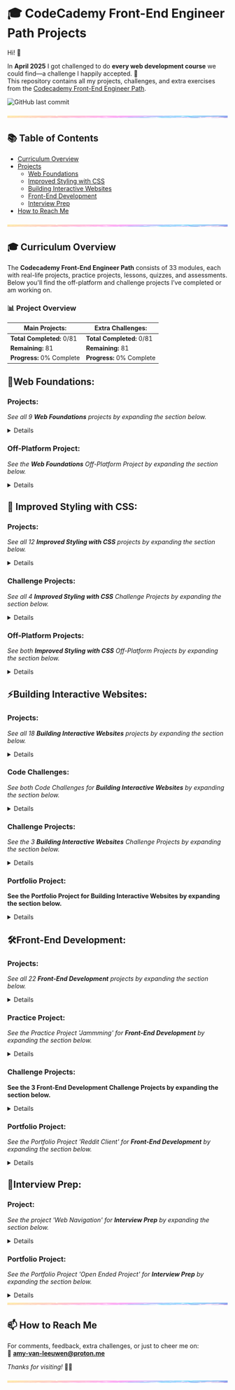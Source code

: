 # 🎓 CodeCademy Front-End Engineer Path Projects

Hi! 👋

In **April 2025** I got challenged to do **every web development course** we could find—a challenge I happily accepted. 🎉  
This repository contains all my projects, challenges, and extra exercises from the [Codecademy Front-End Engineer Path](https://www.codecademy.com/learn/paths/front-end-engineer-career-path).

![GitHub last commit](https://img.shields.io/github/last-commit/PastelPrism/codecademy-front-end-engineer)

<img src="assets/pastel-banner.jpg" width="100%" height="5px" />

## 📚 Table of Contents
- [Curriculum Overview](#-curriculum-overview)
- [Projects](#projects)
    - [Web Foundations](#web-foundations)
    - [Improved Styling with CSS](#improved-styling-with-css)
    - [Building Interactive Websites](#building-interactive-websites)
    - [Front-End Development](#front-end-development)
    - [Interview Prep](#interview-prep)
- [How to Reach Me](#-how-to-reach-me)

<img src="assets/pastel-banner.jpg" width="100%" height="5px" />

## 🎓 Curriculum Overview

The **Codecademy Front-End Engineer Path** consists of 33 modules, each with real-life projects, practice projects, lessons, quizzes, and assessments.  
Below you'll find the off-platform and challenge projects I’ve completed or am working on.

### 📊 **Project Overview**

| **Main Projects:**             | **Extra Challenges:**       |
| ------------------------------ | --------------------------- |
|  **Total Completed:** 0/81  | **Total Completed:** 0/81  |
|  **Remaining:** 81           | **Remaining:** 81          |
| **Progress:** 0% Complete | **Progress:** 0% Complete |


## 🌱**Web Foundations:**

### Projects:
_See all 9 **Web Foundations** projects by expanding the section below._
<details>

#### [1. **Fashion Blog**](https://github.com/PastelPrism/codecademy=front-end-engineer/tree/main/fashion-blog)

- **Languages:** _HTML_
- **Assignment Description:** _Make a blog for a fashion designer_
- **Assignment Page:** [View here](https://pastelprism.github.io/codecademy-front-end-engineer/fashion-blog/)
- **Assignment Status:** ✅
- **Extra Challenge Description:** _Build an awesome fasion blog using HTML only._
- **Extra Challenge Page:** [View here](https://pastelprism.github.io/codecademy-front-end-engineer/fashion-blog/extra)
- **Extra Challenge Status:** ✅

---  

#### [2. **Wine Festival Schedule**](https://github.com/PastelPrism/codecademy=front-end-engineer/tree/main/wine-festival-schedule)

- **Languages:** _HTML_
- **Assignment Description:** _Practice tabular organization in HTML by building a wine festival schedule_
- **Assignment Page:** [View here](https://pastelprism.github.io/codecademy-front-end-engineer/wine-festival-schedule/)
- **Assignment Status:** ✅
- **Extra Challenge Description:** _Soon._
- **Extra Challenge Page:** _Soon_
- **Extra Challenge Status:** ⏳

---  

#### [3. **New York City Blog**](https://github.com/PastelPrism/codecademy=front-end-engineer/tree/main/new-york-city-blog)

- **Languages:** _HTML_
- **Assignment Description:** _Step by step learn how to set up a  blog page with semantic HTML_
- **Assignment Page:** [View here](https://pastelprism.github.io/codecademy-front-end-engineer/new-york-city-blog/)
- **Assignment Status:** ✅
- **Extra Challenge Description:** _Soon._
- **Extra Challenge Page:** _Soon_
- **Extra Challenge Status:** ⏳

---  

#### [4. **Healthy Recipes**](https://github.com/PastelPrism/codecademy=front-end-engineer/tree/main/healthy-recipes)

- **Languages:** _HTML / CSS_
- **Assignment Description:** _Give the recipe some style with CSS_
- **Assignment Page:** [View here](https://pastelprism.github.io/codecademy-front-end-engineer/healthy-recipes/)
- **Assignment Status:** ✅
- **Extra Challenge Description:** _Soon._
- **Extra Challenge Page:** _Soon_
- **Extra Challenge Status:** ⏳

---

#### [5. **Olivia Woodruff Portfolio**](https://github.com/PastelPrism/codecademy=front-end-engineer/tree/main/olivia-woodruff-portfolio)

- **Languages:** _HTML / CSS_
- **Assignment Description:** _Step by step learn how to build a portfolio page with HTML and CSS_
- **Assignment Page:** [View here](https://pastelprism.github.io/codecademy-front-end-engineer/olivia-woodruff-portfolio/)
- **Assignment Status:** ✅
- **Extra Challenge Description:** _Soon._
- **Extra Challenge Page:** _Soon_
- **Extra Challenge Status:** ⏳

---

#### [6. **Davies Burgers**](https://github.com/PastelPrism/codecademy=front-end-engineer/tree/main/davies-burgers)

- **Languages:** _HTML / CSS_
- **Assignment Description:** _Step by step build a webpage for a restaurant using CSS the box model_
- **Assignment Page:** [View here](https://pastelprism.github.io/codecademy-front-end-engineer/davies-burgers/)
- **Assignment Status:** ✅
- **Extra Challenge Description:** _Soon._
- **Extra Challenge Page:** _Soon_
- **Extra Challenge Status:** ⏳

---

#### [7. **Broadway**](https://github.com/PastelPrism/codecademy=front-end-engineer/tree/main/broadway)

- **Languages:** _HTML / CSS_
- **Assignment Description:** _Practice positioning in CSS by building a webpage about Broadway_
- **Assignment Page:** [View here](https://pastelprism.github.io/codecademy-front-end-engineer/broadway/)
- **Assignment Status:** ✅
- **Extra Challenge Description:** _Soon._
- **Extra Challenge Page:** _Soon_
- **Extra Challenge Status:** ⏳

---

#### [8. **Bicycle World**](https://github.com/PastelPrism/codecademy=front-end-engineer/tree/main/bicycle-world)

- **Languages:** _Bash_
- **Assignment Description:** _Create and navigate through folders using Bash_
- **Assignment Page:** _X_
- **Assignment Status:** ✅
- **Extra Challenge Description:** _X_
- **Extra Challenge Page:** _X_
- **Extra Challenge Status:** ❌

---

#### [9. **Daily Buzz**](https://github.com/PastelPrism/codecademy=front-end-engineer/tree/main/daily-buzz)

- **Languages:** _Bash_
- **Assignment Description:** _Create and navigate through folders using Bash_
- **Assignment Page:** _X_
- **Assignment Status:** ✅
- **Extra Challenge Description:** _X_
- **Extra Challenge Page:** _X_
- **Extra Challenge Status:** ❌
</details>


### Off-Platform Project:
_See the **Web Foundations** Off-Platform Project by expanding the section below._
<details>

#### [10. **Dasmoto's Arts & Crafts**](https://github.com/PastelPrism/codecademy=front-end-engineer/tree/main/)

- **Languages:** _HTML / CSS_
- **Assignment Description:** _Code a webpage for a crafts store locally, highlighting products, story, and contact details._
- **Assignment Page:** [View here](https://pastelprism.github.io/codecademy-front-end-engineer/dasmotos-arts-crafts/index.html)
- **Assignment Status:** ✅
- **Extra Challenge Description:** _Redesign the webpaga for the crafts store with the same HTML but different CSS_
- **Extra Challenge Page:** [View here](https://pastelprism.github.io/codecademy-front-end-engineer/dasmotos-arts-crafts/challenge-page.html)
- **Extra Challenge Status:** ✅
</details>

## 🎨 **Improved Styling with CSS:**  


### Projects:
_See all 12 **Improved Styling with CSS** projects by expanding the section below._
<details>

#### [11. **Paint Store**](https://github.com/PastelPrism/codecademy=front-end-engineer/tree/main/)

- **Languages:** _Soon_
- **Assignment Description:** _Soon_
- **Assignment Page:** _Soon_
- **Assignment Status:** ⏳
- **Extra Challenge Description:** _Soon._
- **Extra Challenge Page:** _Soon_
- **Extra Challenge Status:** ⏳

---  

#### [12. **Typography**](https://github.com/PastelPrism/codecademy=front-end-engineer/tree/main/)

- **Languages:** _Soon_
- **Assignment Description:** _Soon_
- **Assignment Page:** _Soon_
- **Assignment Status:** ⏳
- **Extra Challenge Description:** _Soon._
- **Extra Challenge Page:** _Soon_
- **Extra Challenge Status:** ⏳

---  

#### [13. **The Summit**](https://github.com/PastelPrism/codecademy=front-end-engineer/tree/main/)

- **Languages:** _Soon_
- **Assignment Description:** _Soon_
- **Assignment Page:** _Soon_
- **Assignment Status:** ⏳
- **Extra Challenge Description:** _Soon._
- **Extra Challenge Page:** _Soon_
- **Extra Challenge Status:** ⏳

---  

#### [14. **FreshDeals, Blueberries**](https://github.com/PastelPrism/codecademy=front-end-engineer/tree/main/)

- **Languages:** _Soon_
- **Assignment Description:** _Soon_
- **Assignment Page:** _Soon_
- **Assignment Status:** ⏳
- **Extra Challenge Description:** _Soon._
- **Extra Challenge Page:** _Soon_
- **Extra Challenge Status:** ⏳

---  

#### [15. **Journey Around the World**](https://github.com/PastelPrism/codecademy=front-end-engineer/tree/main/)

- **Languages:** _Soon_
- **Assignment Description:** _Soon_
- **Assignment Page:** _Soon_
- **Assignment Status:** ⏳
- **Extra Challenge Description:** _Soon._
- **Extra Challenge Page:** _Soon_
- **Extra Challenge Status:** ⏳

---  

#### [16. **Pinpoint E-Commerce**](https://github.com/PastelPrism/codecademy=front-end-engineer/tree/main/)

- **Languages:** _Soon_
- **Assignment Description:** _Soon_
- **Assignment Page:** _Soon_
- **Assignment Status:** ⏳
- **Extra Challenge Description:** _Soon._
- **Extra Challenge Page:** _Soon_
- **Extra Challenge Status:** ⏳

---  

#### [17. **Reel Good Reviews**](https://github.com/PastelPrism/codecademy=front-end-engineer/tree/main/)

- **Languages:** _Soon_
- **Assignment Description:** _Soon_
- **Assignment Page:** _Soon_
- **Assignment Status:** ⏳
- **Extra Challenge Description:** _Soon._
- **Extra Challenge Page:** _Soon_
- **Extra Challenge Status:** ⏳

---  

#### [18. **Flexbox: To-Do App**](https://github.com/PastelPrism/codecademy=front-end-engineer/tree/main/)

- **Languages:** _Soon_
- **Assignment Description:** _Soon_
- **Assignment Page:** _Soon_
- **Assignment Status:** ⏳
- **Extra Challenge Description:** _Soon._
- **Extra Challenge Page:** _Soon_
- **Extra Challenge Status:** ⏳

---  

#### [19. **PupSpa**](https://github.com/PastelPrism/codecademy=front-end-engineer/tree/main/)

- **Languages:** _Soon_
- **Assignment Description:** _Soon_
- **Assignment Page:** _Soon_
- **Assignment Status:** ⏳
- **Extra Challenge Description:** _Soon._
- **Extra Challenge Page:** _Soon_
- **Extra Challenge Status:** ⏳

---  

#### [20. **CSS Grid: Taskboard**](https://github.com/PastelPrism/codecademy=front-end-engineer/tree/main/)

- **Languages:** _Soon_
- **Assignment Description:** _Soon_
- **Assignment Page:** _Soon_
- **Assignment Status:** ⏳
- **Extra Challenge Description:** _Soon._
- **Extra Challenge Page:** _Soon_
- **Extra Challenge Status:** ⏳

---  

#### [21. **Tsunami Coffee**](https://github.com/PastelPrism/codecademy=front-end-engineer/tree/main/)

- **Languages:** _Soon_
- **Assignment Description:** _Soon_
- **Assignment Page:** _Soon_
- **Assignment Status:** ⏳
- **Extra Challenge Description:** _Soon._
- **Extra Challenge Page:** _Soon_
- **Extra Challenge Status:** ⏳

---  

#### [22. **20.0000 Leagues Under the Sea**](https://github.com/PastelPrism/codecademy=front-end-engineer/tree/main/)

- **Languages:** _Soon_
- **Assignment Description:** _Soon_
- **Assignment Page:** _Soon_
- **Assignment Status:** ⏳
- **Extra Challenge Description:** _Soon._
- **Extra Challenge Page:** _Soon_
- **Extra Challenge Status:** ⏳
</details>

### Challenge Projects:
_See all 4 **Improved Styling with CSS** Challenge Projects by expanding the section below._
<details>

#### [23. **Build Your Own Cheatsheet**](https://github.com/PastelPrism/codecademy=front-end-engineer/tree/main/)

- **Languages:** _Soon_
- **Assignment Description:** _Soon_
- **Assignment Page:** _Soon_
- **Assignment Status:** ⏳
- **Extra Challenge Description:** _Soon._
- **Extra Challenge Page:** _Soon_
- **Extra Challenge Status:** ⏳

---  

#### [24. **Build a Website Design System**](https://github.com/PastelPrism/codecademy=front-end-engineer/tree/main/)

- **Languages:** _Soon_
- **Assignment Description:** _Soon_
- **Assignment Page:** _Soon_
- **Assignment Status:** ⏳
- **Extra Challenge Description:** _Soon._
- **Extra Challenge Page:** _Soon_
- **Extra Challenge Status:** ⏳

---  

#### [25. **Responsive Club Website**](https://github.com/PastelPrism/codecademy=front-end-engineer/tree/main/)

- **Languages:** _Soon_
- **Assignment Description:** _Soon_
- **Assignment Page:** _Soon_
- **Assignment Status:** ⏳
- **Extra Challenge Description:** _Soon._
- **Extra Challenge Page:** _Soon_
- **Extra Challenge Status:** ⏳

---  

#### [26. **Company Homepage with Flexbox**](https://github.com/PastelPrism/codecademy=front-end-engineer/tree/main/)

- **Languages:** _Soon_
- **Assignment Description:** _Soon_
- **Assignment Page:** _Soon_
- **Assignment Status:** ⏳
- **Extra Challenge Description:** _Soon._
- **Extra Challenge Page:** _Soon_
- **Extra Challenge Status:** ⏳
</details>

### Off-Platform Projects:
_See both **Improved Styling with CSS** Off-Platform Projects by expanding the section below._
<details>

#### [27. **Tea Cozy**](https://github.com/PastelPrism/codecademy=front-end-engineer/tree/main/)

- **Languages:** _Soon_
- **Assignment Description:** _Soon_
- **Assignment Page:** _Soon_
- **Assignment Status:** ⏳
- **Extra Challenge Description:** _Soon._
- **Extra Challenge Page:** _Soon_
- **Extra Challenge Status:** ⏳

---  

#### [28. **Fotomatic**](https://github.com/PastelPrism/codecademy=front-end-engineer/tree/main/)

- **Languages:** _Soon_
- **Assignment Description:** _Soon_
- **Assignment Page:** _Soon_
- **Assignment Status:** ⏳
- **Extra Challenge Description:** _Soon._
- **Extra Challenge Page:** _Soon_
- **Extra Challenge Status:** ⏳
</details>

## ⚡**Building Interactive Websites:**  

### Projects:
_See all 18 **Building Interactive Websites** projects by expanding the section below._
<details>

#### [29. **Kelvin Weather**](https://github.com/PastelPrism/codecademy=front-end-engineer/tree/main/)

- **Languages:** _JavScript_
- **Assignment Description:** _Calculate Kelvin to Celsius, to Fahrenheit by practising with variables._
- **Assignment Page:** _X JavaScript only_
- **Assignment Status:** ✅
- **Extra Challenge Description:** _Soon._
- **Extra Challenge Page:** _Soon_
- **Extra Challenge Status:** ⏳

---  

#### [30. **Dog Years**](https://github.com/PastelPrism/codecademy=front-end-engineer/tree/main/)

- **Languages:** _Soon_
- **Assignment Description:** _Soon_
- **Assignment Page:** _Soon_
- **Assignment Status:** ⏳
- **Extra Challenge Description:** _Soon._
- **Extra Challenge Page:** _Soon_
- **Extra Challenge Status:** ⏳

---  

#### [31. **Magic Eight Ball**](https://github.com/PastelPrism/codecademy=front-end-engineer/tree/main/)

- **Languages:** _Soon_
- **Assignment Description:** _Soon_
- **Assignment Page:** _Soon_
- **Assignment Status:** ⏳
- **Extra Challenge Description:** _Soon._
- **Extra Challenge Page:** _Soon_
- **Extra Challenge Status:** ⏳

---  

#### [32. **Race Day**](https://github.com/PastelPrism/codecademy=front-end-engineer/tree/main/)

- **Languages:** _Soon_
- **Assignment Description:** _Soon_
- **Assignment Page:** _Soon_
- **Assignment Status:** ⏳
- **Extra Challenge Description:** _Soon._
- **Extra Challenge Page:** _Soon_
- **Extra Challenge Status:** ⏳

---  

#### [33. **Rock, Paper or Scissors**](https://github.com/PastelPrism/codecademy=front-end-engineer/tree/main/)

- **Languages:** _Soon_
- **Assignment Description:** _Soon_
- **Assignment Page:** _Soon_
- **Assignment Status:** ⏳
- **Extra Challenge Description:** _Soon._
- **Extra Challenge Page:** _Soon_
- **Extra Challenge Status:** ⏳

---  

#### [34. **Sleep Debt Calculator**](https://github.com/PastelPrism/codecademy=front-end-engineer/tree/main/)

- **Languages:** _Soon_
- **Assignment Description:** _Soon_
- **Assignment Page:** _Soon_
- **Assignment Status:** ⏳
- **Extra Challenge Description:** _Soon._
- **Extra Challenge Page:** _Soon_
- **Extra Challenge Status:** ⏳

---  

#### [35. **Training Days**](https://github.com/PastelPrism/codecademy=front-end-engineer/tree/main/)

- **Languages:** _Soon_
- **Assignment Description:** _Soon_
- **Assignment Page:** _Soon_
- **Assignment Status:** ⏳
- **Extra Challenge Description:** _Soon._
- **Extra Challenge Page:** _Soon_
- **Extra Challenge Status:** ⏳

---  

#### [36. **Secret Message**](https://github.com/PastelPrism/codecademy=front-end-engineer/tree/main/)

- **Languages:** _Soon_
- **Assignment Description:** _Soon_
- **Assignment Page:** _Soon_
- **Assignment Status:** ⏳
- **Extra Challenge Description:** _Soon._
- **Extra Challenge Page:** _Soon_
- **Extra Challenge Status:** ⏳

---  

#### [37. **Whale Talk**](https://github.com/PastelPrism/codecademy=front-end-engineer/tree/main/)

- **Languages:** _Soon_
- **Assignment Description:** _Soon_
- **Assignment Page:** _Soon_
- **Assignment Status:** ⏳
- **Extra Challenge Description:** _Soon._
- **Extra Challenge Page:** _Soon_
- **Extra Challenge Status:** ⏳

---  

#### [38. **Meal Maker**](https://github.com/PastelPrism/codecademy=front-end-engineer/tree/main/)

- **Languages:** _Soon_
- **Assignment Description:** _Soon_
- **Assignment Page:** _Soon_
- **Assignment Status:** ⏳
- **Extra Challenge Description:** _Soon._
- **Extra Challenge Page:** _Soon_
- **Extra Challenge Status:** ⏳

---  

#### [39. **Team Stats**](https://github.com/PastelPrism/codecademy=front-end-engineer/tree/main/)

- **Languages:** _Soon_
- **Assignment Description:** _Soon_
- **Assignment Page:** _Soon_
- **Assignment Status:** ⏳
- **Extra Challenge Description:** _Soon._
- **Extra Challenge Page:** _Soon_
- **Extra Challenge Status:** ⏳

---  

#### [40. **Grammar Checker**](https://github.com/PastelPrism/codecademy=front-end-engineer/tree/main/)

- **Languages:** _Soon_
- **Assignment Description:** _Soon_
- **Assignment Page:** _Soon_
- **Assignment Status:** ⏳
- **Extra Challenge Description:** _Soon._
- **Extra Challenge Page:** _Soon_
- **Extra Challenge Status:** ⏳

---  

#### [41. **Piano Keys**](https://github.com/PastelPrism/codecademy=front-end-engineer/tree/main/)

- **Languages:** _Soon_
- **Assignment Description:** _Soon_
- **Assignment Page:** _Soon_
- **Assignment Status:** ⏳
- **Extra Challenge Description:** _Soon._
- **Extra Challenge Page:** _Soon_
- **Extra Challenge Status:** ⏳

---  

#### [42. **Form a Story**](https://github.com/PastelPrism/codecademy=front-end-engineer/tree/main/)

- **Languages:** _Soon_
- **Assignment Description:** _Soon_
- **Assignment Page:** _Soon_
- **Assignment Status:** ⏳
- **Extra Challenge Description:** _Soon._
- **Extra Challenge Page:** _Soon_
- **Extra Challenge Status:** ⏳

---  

#### [43. **Manhattan Zoo**](https://github.com/PastelPrism/codecademy=front-end-engineer/tree/main/)

- **Languages:** _Soon_
- **Assignment Description:** _Soon_
- **Assignment Page:** _Soon_
- **Assignment Status:** ⏳
- **Extra Challenge Description:** _Soon._
- **Extra Challenge Page:** _Soon_
- **Extra Challenge Status:** ⏳

---  

#### [44. **SnapFit Robots**](https://github.com/PastelPrism/codecademy=front-end-engineer/tree/main/)

- **Languages:** _Soon_
- **Assignment Description:** _Soon_
- **Assignment Page:** _Soon_
- **Assignment Status:** ⏳
- **Extra Challenge Description:** _Soon._
- **Extra Challenge Page:** _Soon_
- **Extra Challenge Status:** ⏳

---  

#### [45. **Poem Fiasco**](https://github.com/PastelPrism/codecademy=front-end-engineer/tree/main/)

- **Languages:** _Soon_
- **Assignment Description:** _Soon_
- **Assignment Page:** _Soon_
- **Assignment Status:** ⏳
- **Extra Challenge Description:** _Soon._
- **Extra Challenge Page:** _Soon_
- **Extra Challenge Status:** ⏳

---  

#### [46. **ASCII Portfolio**](https://github.com/PastelPrism/codecademy=front-end-engineer/tree/main/)

- **Languages:** _Soon_
- **Assignment Description:** _Soon_
- **Assignment Page:** _Soon_
- **Assignment Status:** ⏳
- **Extra Challenge Description:** _Soon._
- **Extra Challenge Page:** _Soon_
- **Extra Challenge Status:** ⏳
</details>

### Code Challenges:
_See both Code Challenges for **Building Interactive Websites** by expanding the section below._
<details>

#### [47. **JavaScript Fundamentals**](https://github.com/PastelPrism/codecademy=front-end-engineer/tree/main/)

- **Languages:** _Soon_
- **Assignment Description:** _Soon_
- **Assignment Page:** _Soon_
- **Assignment Status:** ⏳
- **Extra Challenge Description:** _Soon._
- **Extra Challenge Page:** _Soon_
- **Extra Challenge Status:** ⏳

---  

#### [48. **Intermediate JavaScript**](https://github.com/PastelPrism/codecademy=front-end-engineer/tree/main/)

- **Languages:** _Soon_
- **Assignment Description:** _Soon_
- **Assignment Page:** _Soon_
- **Assignment Status:** ⏳
- **Extra Challenge Description:** _Soon._
- **Extra Challenge Page:** _Soon_
- **Extra Challenge Status:** ⏳
</details>

### Challenge Projects:
_See the 3 **Building Interactive Websites** Challenge Projects by expanding the section below._
<details>

#### [49. **Number Guesser**](https://github.com/PastelPrism/codecademy=front-end-engineer/tree/main/)

- **Languages:** _Soon_
- **Assignment Description:** _Soon_
- **Assignment Page:** _Soon_
- **Assignment Status:** ⏳
- **Extra Challenge Description:** _Soon._
- **Extra Challenge Page:** _Soon_
- **Extra Challenge Status:** ⏳

---

#### [50. **Credit Card Checker**](https://github.com/PastelPrism/codecademy=front-end-engineer/tree/main/)

- **Languages:** _Soon_
- **Assignment Description:** _Soon_
- **Assignment Page:** _Soon_
- **Assignment Status:** ⏳
- **Extra Challenge Description:** _Soon._
- **Extra Challenge Page:** _Soon_
- **Extra Challenge Status:** ⏳

---

#### [51. **Mysterious Organism**](https://github.com/PastelPrism/codecademy=front-end-engineer/tree/main/)

- **Languages:** _Soon_
- **Assignment Description:** _Soon_
- **Assignment Page:** _Soon_
- **Assignment Status:** ⏳
- **Extra Challenge Description:** _Soon._
- **Extra Challenge Page:** _Soon_
- **Extra Challenge Status:** ⏳
</details>

### Portfolio Project:
__See the Portfolio Project for  **Building Interactive Websites** by expanding the section below.__
<details>

#### [52. **Personal Portfolio Website**](https://github.com/PastelPrism/codecademy=front-end-engineer/tree/main/)

- **Languages:** _Soon_
- **Assignment Description:** _Soon_
- **Assignment Page:** _Soon_
- **Assignment Status:** ⏳
- **Extra Challenge Description:** _Soon._
- **Extra Challenge Page:** _Soon_
- **Extra Challenge Status:** ⏳
</details>

## 🛠️**Front-End Development:**  

### Projects:
_See all 22 **Front-End Development** projects by expanding the section below._
<details>

#### [53. **Build a Library**](https://github.com/PastelPrism/codecademy=front-end-engineer/tree/main/)

- **Languages:** _Soon_
- **Assignment Description:** _Soon_
- **Assignment Page:** _Soon_
- **Assignment Status:** ⏳
- **Extra Challenge Description:** _Soon._
- **Extra Challenge Page:** _Soon_
- **Extra Challenge Status:** ⏳

---

#### [54. **School Catalogue**](https://github.com/PastelPrism/codecademy=front-end-engineer/tree/main/)

- **Languages:** _Soon_
- **Assignment Description:** _Soon_
- **Assignment Page:** _Soon_
- **Assignment Status:** ⏳
- **Extra Challenge Description:** _Soon._
- **Extra Challenge Page:** _Soon_
- **Extra Challenge Status:** ⏳

---

#### [55. **WorkAround Explorer**](https://github.com/PastelPrism/codecademy=front-end-engineer/tree/main/)

- **Languages:** _Soon_
- **Assignment Description:** _Soon_
- **Assignment Page:** _Soon_
- **Assignment Status:** ⏳
- **Extra Challenge Description:** _Soon._
- **Extra Challenge Page:** _Soon_
- **Extra Challenge Status:** ⏳

---

#### [56. **Rooster Regulation**](https://github.com/PastelPrism/codecademy=front-end-engineer/tree/main/)

- **Languages:** _Soon_
- **Assignment Description:** _Soon_
- **Assignment Page:** _Soon_
- **Assignment Status:** ⏳
- **Extra Challenge Description:** _Soon._
- **Extra Challenge Page:** _Soon_
- **Extra Challenge Status:** ⏳

---

#### [57. **Factorial Feature**](https://github.com/PastelPrism/codecademy=front-end-engineer/tree/main/)

- **Languages:** _Soon_
- **Assignment Description:** _Soon_
- **Assignment Page:** _Soon_
- **Assignment Status:** ⏳
- **Extra Challenge Description:** _Soon._
- **Extra Challenge Page:** _Soon_
- **Extra Challenge Status:** ⏳

---

#### [58. **Film Finder**](https://github.com/PastelPrism/codecademy=front-end-engineer/tree/main/)

- **Languages:** _Soon_
- **Assignment Description:** _Soon_
- **Assignment Page:** _Soon_
- **Assignment Status:** ⏳
- **Extra Challenge Description:** _Soon._
- **Extra Challenge Page:** _Soon_
- **Extra Challenge Status:** ⏳

---

#### [59. **Animal Fun Facts**](https://github.com/PastelPrism/codecademy=front-end-engineer/tree/main/)

- **Languages:** _Soon_
- **Assignment Description:** _Soon_
- **Assignment Page:** _Soon_
- **Assignment Status:** ⏳
- **Extra Challenge Description:** _Soon._
- **Extra Challenge Page:** _Soon_
- **Extra Challenge Status:** ⏳

---

#### [60. **Authorization Form**](https://github.com/PastelPrism/codecademy=front-end-engineer/tree/main/)

- **Languages:** _Soon_
- **Assignment Description:** _Soon_
- **Assignment Page:** _Soon_
- **Assignment Status:** ⏳
- **Extra Challenge Description:** _Soon._
- **Extra Challenge Page:** _Soon_
- **Extra Challenge Status:** ⏳

---

#### [61. **CodeyOverflow Forum**](https://github.com/PastelPrism/codecademy=front-end-engineer/tree/main/)

- **Languages:** _Soon_
- **Assignment Description:** _Soon_
- **Assignment Page:** _Soon_
- **Assignment Status:** ⏳
- **Extra Challenge Description:** _Soon._
- **Extra Challenge Page:** _Soon_
- **Extra Challenge Status:** ⏳

---

#### [62. **Passing Thoughts**](https://github.com/PastelPrism/codecademy=front-end-engineer/tree/main/)

- **Languages:** _Soon_
- **Assignment Description:** _Soon_
- **Assignment Page:** _Soon_
- **Assignment Status:** ⏳
- **Extra Challenge Description:** _Soon._
- **Extra Challenge Page:** _Soon_
- **Extra Challenge Status:** ⏳

---

#### [63. **Video Player**](https://github.com/PastelPrism/codecademy=front-end-engineer/tree/main/)

- **Languages:** _Soon_
- **Assignment Description:** _Soon_
- **Assignment Page:** _Soon_
- **Assignment Status:** ⏳
- **Extra Challenge Description:** _Soon._
- **Extra Challenge Page:** _Soon_
- **Extra Challenge Status:** ⏳

---

#### [64. **Styling Rock, Paper, Scissors**](https://github.com/PastelPrism/codecademy=front-end-engineer/tree/main/)

- **Languages:** _Soon_
- **Assignment Description:** _Soon_
- **Assignment Page:** _Soon_
- **Assignment Status:** ⏳
- **Extra Challenge Description:** _Soon._
- **Extra Challenge Page:** _Soon_
- **Extra Challenge Status:** ⏳

---

#### [65. **Saucy Tango Food Order**](https://github.com/PastelPrism/codecademy=front-end-engineer/tree/main/)

- **Languages:** _Soon_
- **Assignment Description:** _Soon_
- **Assignment Page:** _Soon_
- **Assignment Status:** ⏳
- **Extra Challenge Description:** _Soon._
- **Extra Challenge Page:** _Soon_
- **Extra Challenge Status:** ⏳

---

#### [66. **Adopt a Pet!**](https://github.com/PastelPrism/codecademy=front-end-engineer/tree/main/)

- **Languages:** _Soon_
- **Assignment Description:** _Soon_
- **Assignment Page:** _Soon_
- **Assignment Status:** ⏳
- **Extra Challenge Description:** _Soon._
- **Extra Challenge Page:** _Soon_
- **Extra Challenge Status:** ⏳

---

#### [67. **Redux Road**](https://github.com/PastelPrism/codecademy=front-end-engineer/tree/main/)

- **Languages:** _Soon_
- **Assignment Description:** _Soon_
- **Assignment Page:** _Soon_
- **Assignment Status:** ⏳
- **Extra Challenge Description:** _Soon._
- **Extra Challenge Page:** _Soon_
- **Extra Challenge Status:** ⏳

---

#### [68. **CodeCademy Store**](https://github.com/PastelPrism/codecademy=front-end-engineer/tree/main/)

- **Languages:** _Soon_
- **Assignment Description:** _Soon_
- **Assignment Page:** _Soon_
- **Assignment Status:** ⏳
- **Extra Challenge Description:** _Soon._
- **Extra Challenge Page:** _Soon_
- **Extra Challenge Status:** ⏳

---

#### [69. **Expense Tracker**](https://github.com/PastelPrism/codecademy=front-end-engineer/tree/main/)

- **Languages:** _Soon_
- **Assignment Description:** _Soon_
- **Assignment Page:** _Soon_
- **Assignment Status:** ⏳
- **Extra Challenge Description:** _Soon._
- **Extra Challenge Page:** _Soon_
- **Extra Challenge Status:** ⏳

---

#### [70. **Redux News Reader**](https://github.com/PastelPrism/codecademy=front-end-engineer/tree/main/)

- **Languages:** _Soon_
- **Assignment Description:** _Soon_
- **Assignment Page:** _Soon_
- **Assignment Status:** ⏳
- **Extra Challenge Description:** _Soon._
- **Extra Challenge Page:** _Soon_
- **Extra Challenge Status:** ⏳

---

#### [71. **Birthday Party**](https://github.com/PastelPrism/codecademy=front-end-engineer/tree/main/)

- **Languages:** _Soon_
- **Assignment Description:** _Soon_
- **Assignment Page:** _Soon_
- **Assignment Status:** ⏳
- **Extra Challenge Description:** _Soon._
- **Extra Challenge Page:** _Soon_
- **Extra Challenge Status:** ⏳

---

#### [72. **Ruby Time Calculator**](https://github.com/PastelPrism/codecademy=front-end-engineer/tree/main/)

- **Languages:** _Soon_
- **Assignment Description:** _Soon_
- **Assignment Page:** _Soon_
- **Assignment Status:** ⏳
- **Extra Challenge Description:** _Soon._
- **Extra Challenge Page:** _Soon_
- **Extra Challenge Status:** ⏳

---

#### [73. **JavaScript Homework**](https://github.com/PastelPrism/codecademy=front-end-engineer/tree/main/)

- **Languages:** _Soon_
- **Assignment Description:** _Soon_
- **Assignment Page:** _Soon_
- **Assignment Status:** ⏳
- **Extra Challenge Description:** _Soon._
- **Extra Challenge Page:** _Soon_
- **Extra Challenge Status:** ⏳

---

#### [74. **Recipe Book**](https://github.com/PastelPrism/codecademy=front-end-engineer/tree/main/)

- **Languages:** _Soon_
- **Assignment Description:** _Soon_
- **Assignment Page:** _Soon_
- **Assignment Status:** ⏳
- **Extra Challenge Description:** _Soon._
- **Extra Challenge Page:** _Soon_
- **Extra Challenge Status:** ⏳
</details>

### Practice Project:
_See the Practice Project 'Jammming' for **Front-End Development** by expanding the section below._
<details>

#### [75. **Jammming**](https://github.com/PastelPrism/codecademy=front-end-engineer/tree/main/)

- **Languages:** _Soon_
- **Assignment Description:** _Soon_
- **Assignment Page:** _Soon_
- **Assignment Status:** ⏳
- **Extra Challenge Description:** _Soon._
- **Extra Challenge Page:** _Soon_
- **Extra Challenge Status:** ⏳
</details>

### Challenge Projects:
__See the 3 **Front-End Development** Challenge Projects by expanding the section below.__
<details>

#### [76. **Find Your Hat**](https://github.com/PastelPrism/codecademy=front-end-engineer/tree/main/)

- **Languages:** _Soon_
- **Assignment Description:** _Soon_
- **Assignment Page:** _Soon_
- **Assignment Status:** ⏳
- **Extra Challenge Description:** _Soon._
- **Extra Challenge Page:** _Soon_
- **Extra Challenge Status:** ⏳

---

#### [77. **Appointment Planner**](https://github.com/PastelPrism/codecademy=front-end-engineer/tree/main/)

- **Languages:** _Soon_
- **Assignment Description:** _Soon_
- **Assignment Page:** _Soon_
- **Assignment Status:** ⏳
- **Extra Challenge Description:** _Soon._
- **Extra Challenge Page:** _Soon_
- **Extra Challenge Status:** ⏳

---

#### [78. **Flashcards**](https://github.com/PastelPrism/codecademy=front-end-engineer/tree/main/)

- **Languages:** _Soon_
- **Assignment Description:** _Soon_
- **Assignment Page:** _Soon_
- **Assignment Status:** ⏳
- **Extra Challenge Description:** _Soon._
- **Extra Challenge Page:** _Soon_
- **Extra Challenge Status:** ⏳
</details>

### Portfolio Project:
_See the Portfolio Project 'Reddit Client' for **Front-End Development** by expanding the section below._
<details>

#### [79. **Reddit Client**](https://github.com/PastelPrism/codecademy=front-end-engineer/tree/main/)

- **Languages:** _Soon_
- **Assignment Description:** _Soon_
- **Assignment Page:** _Soon_
- **Assignment Status:** ⏳
- **Extra Challenge Description:** _Soon._
- **Extra Challenge Page:** _Soon_
- **Extra Challenge Status:** ⏳
</details>

## 💼**Interview Prep:**  

### Project:
_See the project 'Web Navigation' for **Interview Prep** by expanding the section below._
<details>

#### [80. **Web Navigation**](https://github.com/PastelPrism/codecademy=front-end-engineer/tree/main/)

- **Languages:** _Soon_
- **Assignment Description:** _Soon_
- **Assignment Page:** _Soon_
- **Assignment Status:** ⏳
- **Extra Challenge Description:** _Soon._
- **Extra Challenge Page:** _Soon_
- **Extra Challenge Status:** ⏳
</details>

### Portfolio Project:
_See the Portfolio Project 'Open Ended Project' for **Interview Prep** by expanding the section below._
<details>

#### [81. **Open Ended Project**](https://github.com/PastelPrism/codecademy=front-end-engineer/tree/main/)

- **Languages:** _Soon_
- **Assignment Description:** _Soon_
- **Assignment Page:** _Soon_
- **Assignment Status:** ⏳
- **Extra Challenge Description:** _Soon._
- **Extra Challenge Page:** _Soon_
- **Extra Challenge Status:** ⏳
</details>


<img src="assets/pastel-banner.jpg" width="100%" height="5px" />

## 📫 How to Reach Me

For comments, feedback, extra challenges, or just to cheer me on:  
📩 **[amy-van-leeuwen@proton.me](mailto:amy-van-leeuwen@proton.me)**

_Thanks for visiting!_ 👋😊

<img src="assets/pastel-banner.jpg" width="100%" height="5px" />
